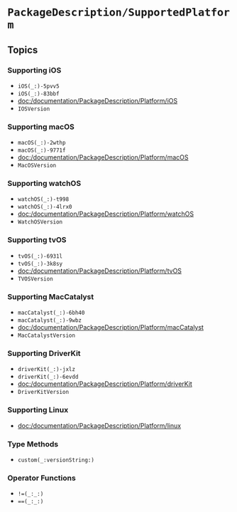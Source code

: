 # ``PackageDescription/SupportedPlatform``

## Topics

### Supporting iOS

- ``iOS(_:)-5pvv5``
- ``iOS(_:)-83bbf``
- <doc:/documentation/PackageDescription/Platform/iOS>
- ``IOSVersion``

### Supporting macOS

- ``macOS(_:)-2wthp``
- ``macOS(_:)-9771f``
- <doc:/documentation/PackageDescription/Platform/macOS>
- ``MacOSVersion``

### Supporting watchOS

- ``watchOS(_:)-t998``
- ``watchOS(_:)-4lrx0``
- <doc:/documentation/PackageDescription/Platform/watchOS>
- ``WatchOSVersion``

### Supporting tvOS

- ``tvOS(_:)-6931l``
- ``tvOS(_:)-3k8sy``
- <doc:/documentation/PackageDescription/Platform/tvOS>
- ``TVOSVersion``

### Supporting MacCatalyst

- ``macCatalyst(_:)-6bh40``
- ``macCatalyst(_:)-9wbz``
- <doc:/documentation/PackageDescription/Platform/macCatalyst>
- ``MacCatalystVersion``

### Supporting DriverKit

- ``driverKit(_:)-jxlz``
- ``driverKit(_:)-6evdd``
- <doc:/documentation/PackageDescription/Platform/driverKit>
- ``DriverKitVersion``

### Supporting Linux

- <doc:/documentation/PackageDescription/Platform/linux>

### Type Methods

- ``custom(_:versionString:)``

### Operator Functions

- ``!=(_:_:)``
- ``==(_:_:)``

